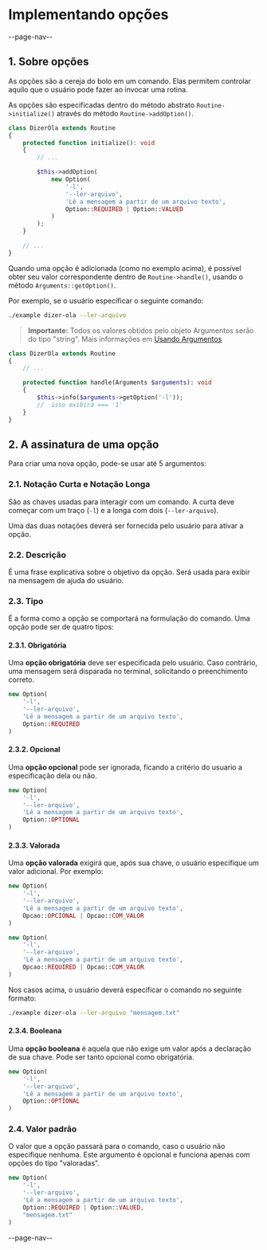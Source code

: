 # Implementando opções

--page-nav--

## 1. Sobre opções

As opções são a cereja do bolo em um comando. Elas permitem controlar aquilo que o usuário pode fazer ao invocar uma rotina.

As opções são especificadas dentro do método abstrato `Routine->initialize()` através do método `Routine->addOption()`.

```php
class DizerOla extends Routine
{
    protected function initialize(): void
    {
        // ...

        $this->addOption(
            new Option(
                '-l',
                '--ler-arquivo',
                'Lê a mensagem a partir de um arquivo texto',
                Option::REQUIRED | Option::VALUED
            )
        );
    }

    // ...
}
```

Quando uma opção é adicionada (como no exemplo acima), é possível obter seu valor correspondente dentro de `Routine->handle()`, usando o método `Arguments::getOption()`.

Por exemplo, se o usuário especificar o seguinte comando:

```bash
./example dizer-ola --ler-arquivo
```

> **Importante:** Todos os valores obtidos pelo objeto Argumentos serão do tipo "string". Mais informações em [Usando Argumentos](06-usando-os-argumentos.md)

```php
class DizerOla extends Routine
{
    // ...

    protected function handle(Arguments $arguments): void
    {
        $this->info($arguments->getOption('-l'));
        //  isso exibirá === '1'
    }
}
```

## 2. A assinatura de uma opção

Para criar uma nova opção, pode-se usar até 5 argumentos:

### 2.1. Notação Curta e Notação Longa

São as chaves usadas para interagir com um comando. A curta deve começar com um traço (`-l`) e a longa com dois (`--ler-arquivo`).

Uma das duas notações deverá ser fornecida pelo usuário para ativar a opção.

### 2.2. Descrição

É uma frase explicativa sobre o objetivo da opção. Será usada para exibir na mensagem de ajuda do usuário.

### 2.3. Tipo

É a forma como a opção se comportará na formulação do comando.
Uma opção pode ser de quatro tipos:

#### 2.3.1. Obrigatória

Uma **opção obrigatória** deve ser especificada pelo usuário. Caso contrário, uma mensagem será disparada no terminal, solicitando o preenchimento correto.

```php
new Option(
    '-l',
    '--ler-arquivo',
    'Lê a mensagem a partir de um arquivo texto',
    Option::REQUIRED
)
```

#### 2.3.2. Opcional

Uma **opção opcional** pode ser ignorada, ficando a critério do usuario a especificação dela ou não.

```php
new Option(
    '-l',
    '--ler-arquivo',
    'Lê a mensagem a partir de um arquivo texto',
    Option::OPTIONAL
)
```

#### 2.3.3. Valorada

Uma **opção valorada** exigirá que, após sua chave, o usuário especifique um valor adicional. Por exemplo:

```php
new Option(
    '-l',
    '--ler-arquivo',
    'Lê a mensagem a partir de um arquivo texto',
    Opcao::OPCIONAL | Opcao::COM_VALOR
)
```

```php
new Option(
    '-l',
    '--ler-arquivo',
    'Lê a mensagem a partir de um arquivo texto',
    Opcao::REQUIRED | Opcao::COM_VALOR
)
```

Nos casos acima, o usuário deverá especificar o comando no seguinte formato:

```bash
./example dizer-ola --ler-arquivo "mensagem.txt"
```

#### 2.3.4. Booleana

Uma **opção booleana** é aquela que não exige um valor após a declaração de sua chave. Pode ser tanto opcional como obrigatória.

```php
new Option(
    '-l',
    '--ler-arquivo',
    'Lê a mensagem a partir de um arquivo texto',
    Option::OPTIONAL
)
```

### 2.4. Valor padrão

O valor que a opção passará para o comando, caso o usuário não especifique nenhuma. Este argumento é opcional e funciona apenas com opções do tipo "valoradas".

```php
new Option(
    '-l',
    '--ler-arquivo',
    'Lê a mensagem a partir de um arquivo texto',
    Option::REQUIRED | Option::VALUED,
    "mensagem.txt"
)
```

--page-nav--
